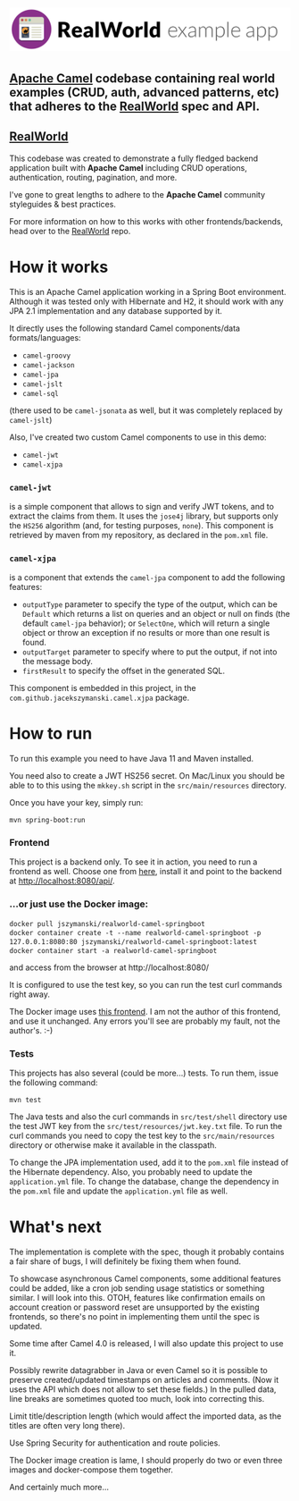 # ![RealWorld Example App](logo.png)

## [Apache Camel](https://camel.apache.org/) codebase containing real world examples (CRUD, auth, advanced patterns, etc) that adheres to the [RealWorld](https://github.com/gothinkster/realworld) spec and API.


## [RealWorld](https://github.com/gothinkster/realworld)


This codebase was created to demonstrate a fully fledged backend
application built with **Apache Camel** including CRUD operations, 
authentication, routing, pagination, and more.

I've gone to great lengths to adhere to the **Apache Camel** community 
styleguides & best practices.

For more information on how to this works with other frontends/backends,
head over to the [RealWorld](https://github.com/gothinkster/realworld) 
repo.


# How it works

This is an Apache Camel application working in a Spring Boot environment.
Although it was tested only with Hibernate and H2, it should work with any
JPA 2.1 implementation and any database supported by it.

It directly uses the following standard Camel components/data 
formats/languages:
- `camel-groovy`
- `camel-jackson`
- `camel-jpa`
- `camel-jslt`
- `camel-sql`

(there used to be `camel-jsonata` as well, but it was completely replaced by `camel-jslt`)

Also, I've created two custom Camel components to use in this demo:
- `camel-jwt`
- `camel-xjpa`

### `camel-jwt` 
is a simple component that allows to sign and verify JWT tokens,
and to extract the claims from them. It uses the `jose4j` library, but
supports only the `HS256` algorithm (and, for testing purposes, `none`).
This component is retrieved by maven from my repository, as declared in
the `pom.xml` file.

### `camel-xjpa` 
is a component that extends the `camel-jpa` component to add
the following features:
- `outputType` parameter to specify the type of the output, which can be
`Default` which returns a list on queries and an object or null on finds (the default `camel-jpa` behavior); or 
`SelectOne`, which will return a single object or throw an exception if no results or more than one result is found.
- `outputTarget` parameter to specify where to put the output, if not
into the message body.
- `firstResult` to specify the offset in the generated SQL.

This component is embedded in this project, in the 
`com.github.jacekszymanski.camel.xjpa` package.

# How to run

To run this example you need to have Java 11 and Maven installed. 

You need also to create a JWT HS256 secret. On Mac/Linux you should be able
to to this using the `mkkey.sh` script in the `src/main/resources`
directory.

Once you have your key, simply run:
```
mvn spring-boot:run
```

### Frontend
This project is a backend only. To see it in action, you need to run a frontend as well.
Choose one from [here](https://codebase.show/projects/realworld?category=frontend), install
it and point to the backend at [http://localhost:8080/api/](http://localhost:8080/api/).

### ...or just use the Docker image:
```
docker pull jszymanski/realworld-camel-springboot
docker container create -t --name realworld-camel-springboot -p 127.0.0.1:8080:80 jszymanski/realworld-camel-springboot:latest
docker container start -a realworld-camel-springboot
```

and access from the browser at http://localhost:8080/

It is configured to use the test key, so you can run the test curl commands right away.

The Docker image uses [this frontend](https://github.com/mits-gossau/event-driven-web-components-realworld-example-app).
I am not the author of this frontend, and use it unchanged. Any errors you'll see are probably
my fault, not the author's. :-)

### Tests

This projects has also several (could be more...) tests. To run them,
issue the following command:
```
mvn test
```

The Java tests and also the curl commands in `src/test/shell` directory
use the test JWT key from the `src/test/resources/jwt.key.txt` file. To
run the curl commands you need to copy the test key to the 
`src/main/resources` directory or otherwise make it available in the
classpath.

To change the JPA implementation used, add it to the `pom.xml` file 
instead of the Hibernate dependency. Also, you probably need to update
the `application.yml` file. To change the database, change the dependency
in the `pom.xml` file and update the `application.yml` file as well.

# What's next

The implementation is complete with the spec, though it probably contains a fair share of bugs,
I will definitely be fixing them when found.

To showcase asynchronous Camel components, some additional features could be added, like
a cron job sending usage statistics or something similar. I will look into this. OTOH,
features like confirmation emails on account creation or password reset are unsupported
by the existing frontends, so there's no point in implementing them until the spec is
updated.

Some time after Camel 4.0 is released, I will also update this project to use it.

Possibly rewrite datagrabber in Java or even Camel so it is possible to preserve
created/updated timestamps on articles and comments. (Now it uses the API which does
not allow to set these fields.) In the pulled data, line breaks are sometimes quoted too
much, look into correcting this.

Limit title/description length (which would affect the imported data, as the titles are
often very long there).

Use Spring Security for authentication and route policies.

The Docker image creation is lame, I should properly do two or even three images and
docker-compose them together.

And certainly much more...
